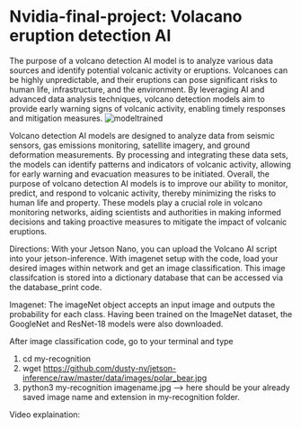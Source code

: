 # Nvidia-final-project: Volacano eruption detection AI
The purpose of a volcano detection AI model is to analyze various data sources and identify potential volcanic activity or eruptions. Volcanoes can be highly unpredictable, and their eruptions can pose significant risks to human life, infrastructure, and the environment. By leveraging AI and advanced data analysis techniques, volcano detection models aim to provide early warning signs of volcanic activity, enabling timely responses and mitigation measures.
![modeltrained](https://github.com/gaurijain21/Nvidia-final-project/assets/132837846/cfb2a8a2-f725-4c56-8fb5-1953a8b74126)

Volcano detection AI models are designed to analyze data from seismic sensors, gas emissions monitoring, satellite imagery, and ground deformation measurements. By processing and integrating these data sets, the models can identify patterns and indicators of volcanic activity, allowing for early warning and evacuation measures to be initiated. Overall, the purpose of volcano detection AI models is to improve our ability to monitor, predict, and respond to volcanic activity, thereby minimizing the risks to human life and property. These models play a crucial role in volcano monitoring networks, aiding scientists and authorities in making informed decisions and taking proactive measures to mitigate the impact of volcanic eruptions.

Directions: With your Jetson Nano, you can upload the Volcano AI script into your jetson-inference. With imagenet setup with the code, load your desired images within network and get an image classification. This image classifcation is stored into a dictionary database that can be accessed via the database_print code.

Imagenet: The imageNet object accepts an input image and outputs the probability for each class. Having been trained on the ImageNet dataset, the GoogleNet and ResNet-18 models were also downloaded.

After image classification code, go to your terminal and type
1. cd my-recognition
2. wget https://github.com/dusty-nv/jetson-inference/raw/master/data/images/polar_bear.jpg
3. python3 my-recognition imagename.jpg --> here should be your already saved image name and extension in my-recognition folder.

Video explaination: 
